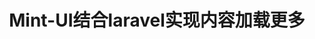 ---
layout: post
title: Mint-UI结合laravel实现内容加载更多
description: 很多时候我们会遇到就是点击或者当页面滑到底部加载数据  因为一次性加载数据不仅对内存响应造成一定的影响 当然这样的
            记载更多的方式给用户的体验也会比较好
tags:
     Mint
     Vue
     Laravel
class: post-seven
comments: true
poster: /attachments/images/articles/2017-07-02/poster.jpg
---